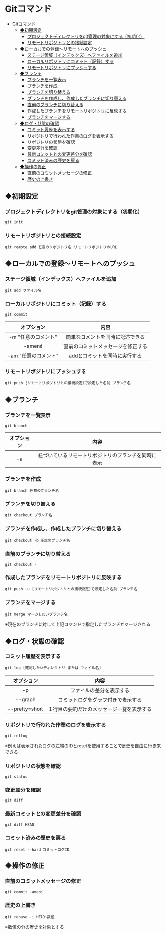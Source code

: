 # Gitコマンド

- [Gitコマンド](#gitコマンド)
  - [◆初期設定](#初期設定)
    - [プロジェクトディレクトリをgit管理の対象にする（初期化）](#プロジェクトディレクトリをgit管理の対象にする初期化)
    - [リモートリポジトリとの接続設定](#リモートリポジトリとの接続設定)
  - [◆ローカルでの登録～リモートへのプッシュ](#ローカルでの登録リモートへのプッシュ)
    - [ステージ領域（インデックス）へファイルを追加](#ステージ領域インデックスへファイルを追加)
    - [ローカルリポジトリにコミット（記録）する](#ローカルリポジトリにコミット記録する)
    - [リモートリポジトリにプッシュする](#リモートリポジトリにプッシュする)
  - [◆ブランチ](#ブランチ)
    - [ブランチを一覧表示](#ブランチを一覧表示)
    - [ブランチを作成](#ブランチを作成)
    - [ブランチを切り替える](#ブランチを切り替える)
    - [ブランチを作成し、作成したブランチに切り替える](#ブランチを作成し作成したブランチに切り替える)
    - [直前のブランチに切り替える](#直前のブランチに切り替える)
    - [作成したブランチをリモートリポジトリに反映する](#作成したブランチをリモートリポジトリに反映する)
    - [ブランチをマージする](#ブランチをマージする)
  - [◆ログ・状態の確認](#ログ状態の確認)
    - [コミット履歴を表示する](#コミット履歴を表示する)
    - [リポジトリで行われた作業のログを表示する](#リポジトリで行われた作業のログを表示する)
    - [リポジトリの状態を確認](#リポジトリの状態を確認)
    - [変更差分を確認](#変更差分を確認)
    - [最新コミットとの変更差分を確認](#最新コミットとの変更差分を確認)
    - [コミット済みの歴史を戻る](#コミット済みの歴史を戻る)
  - [◆操作の修正](#操作の修正)
    - [直前のコミットメッセージの修正](#直前のコミットメッセージの修正)
    - [歴史の上書き](#歴史の上書き)

## ◆初期設定

### プロジェクトディレクトリをgit管理の対象にする（初期化）

```console
git init
```

### リモートリポジトリとの接続設定

```console
git remote add 任意のリポジトリ名 リモートリポジトリのURL
```

## ◆ローカルでの登録～リモートへのプッシュ

### ステージ領域（インデックス）へファイルを追加

```console
git add ファイル名
```

### ローカルリポジトリにコミット（記録）する

```console
git commit
```

| オプション | 内容 |
|:-----------:|:----:|
| -m "任意のコメント" | 簡単なコメントを同時に記述できる |
| -amend | 直前のコミットメッセージを修正する |
| -am "任意のコメント" | addとコミットを同時に実行する |

### リモートリポジトリにプッシュする

```console
git push [リモートリポジトリとの接続設定]で設定した名前 ブランチ名
```

## ◆ブランチ

### ブランチを一覧表示

```console
git branch
```

| オプション | 内容 |
|:-----------:|:----:|
| -a | 紐づいているリモートリポジトリのブランチを同時に表示 |

### ブランチを作成

```console
git branch 任意のブランチ名
```

### ブランチを切り替える

```console
git checkout ブランチ名
```

### ブランチを作成し、作成したブランチに切り替える

```console
git checkout -b 任意のブランチ名 
```

### 直前のブランチに切り替える

```console
git checkout -
```

### 作成したブランチをリモートリポジトリに反映する

```console
git push -u [リモートリポジトリとの接続設定]で設定した名前 ブランチ名
```

### ブランチをマージする

```console
git merge マージしたいブランチ名
```

※現在のブランチに対して上記コマンドで指定したブランチがマージされる

## ◆ログ・状態の確認

### コミット履歴を表示する

```console
git log [確認したいディレクトリ または ファイル名]
```

| オプション | 内容 |
|:-----------:|:----:|
| -p | ファイルの差分を表示する |
| --graph | コミットログをグラフ付きで表示する |
| --pretty=short | １行目の要約だけのメッセージ一覧を表示する |

### リポジトリで行われた作業のログを表示する

```console
git reflog
```

※例えば表示されたログの左端のIDとresetを使用することで歴史を自由に行き来できる

### リポジトリの状態を確認

```console
git status 
```

### 変更差分を確認

```console
git diff 
```

### 最新コミットとの変更差分を確認

```console
git diff HEAD
```

### コミット済みの歴史を戻る

```console
git reset --hard コミットログID
```

## ◆操作の修正

### 直前のコミットメッセージの修正

```console
git commit -amend
```

### 歴史の上書き

```console
git rebase -i HEAD~数値
```

※数値の分の歴史を対象とする

<!-- 
### 

```console
git 
``` -->
